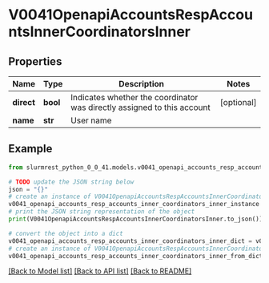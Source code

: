 # V0041OpenapiAccountsRespAccountsInnerCoordinatorsInner


## Properties

Name | Type | Description | Notes
------------ | ------------- | ------------- | -------------
**direct** | **bool** | Indicates whether the coordinator was directly assigned to this account | [optional] 
**name** | **str** | User name | 

## Example

```python
from slurmrest_python_0_0_41.models.v0041_openapi_accounts_resp_accounts_inner_coordinators_inner import V0041OpenapiAccountsRespAccountsInnerCoordinatorsInner

# TODO update the JSON string below
json = "{}"
# create an instance of V0041OpenapiAccountsRespAccountsInnerCoordinatorsInner from a JSON string
v0041_openapi_accounts_resp_accounts_inner_coordinators_inner_instance = V0041OpenapiAccountsRespAccountsInnerCoordinatorsInner.from_json(json)
# print the JSON string representation of the object
print(V0041OpenapiAccountsRespAccountsInnerCoordinatorsInner.to_json())

# convert the object into a dict
v0041_openapi_accounts_resp_accounts_inner_coordinators_inner_dict = v0041_openapi_accounts_resp_accounts_inner_coordinators_inner_instance.to_dict()
# create an instance of V0041OpenapiAccountsRespAccountsInnerCoordinatorsInner from a dict
v0041_openapi_accounts_resp_accounts_inner_coordinators_inner_from_dict = V0041OpenapiAccountsRespAccountsInnerCoordinatorsInner.from_dict(v0041_openapi_accounts_resp_accounts_inner_coordinators_inner_dict)
```
[[Back to Model list]](../README.md#documentation-for-models) [[Back to API list]](../README.md#documentation-for-api-endpoints) [[Back to README]](../README.md)


